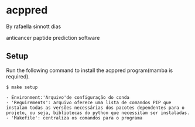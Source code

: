# acppred

By rafaella sinnott dias

anticancer paptide prediction software

## Setup

Run the following command to install the acppred program(mamba is required).
```
$ make setup

- Environment:'Arquivo'de configuração do conda
- 'Requirements': arquivo oferece uma lista de comandos PIP que instalam todas as versões necessárias dos pacotes dependentes para o projeto, ou seja, bibliotecas do python que necessitam ser instaladas. 
- 'Makefile': centraliza os comandos para o programa
